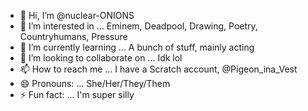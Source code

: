 - 👋 Hi, I’m @nuclear-ONIONS
- 👀 I’m interested in ... Eminem, Deadpool, Drawing, Poetry, Countryhumans, Pressure
- 🌱 I’m currently learning ... A bunch of stuff, mainly acting
- 💞️ I’m looking to collaborate on ... Idk lol
- 📫 How to reach me ... I have a Scratch account, @Pigeon_ina_Vest
- 😄 Pronouns: ... She/Her/They/Them
- ⚡ Fun fact: ... I'm super silly

<!---
nuclear-ONIONS/nuclear-ONIONS is a ✨ special ✨ repository because its `README.md` (this file) appears on your GitHub profile.
You can click the Preview link to take a look at your changes.
--->
